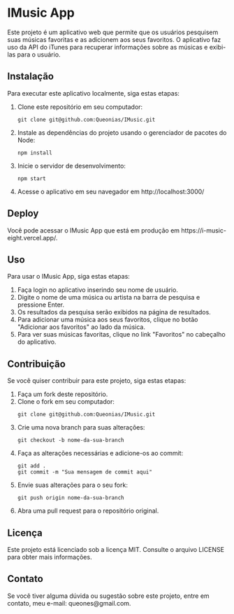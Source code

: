 <h1>IMusic App</h1>
<p>Este projeto é um aplicativo web que permite que os usuários pesquisem suas músicas favoritas e as adicionem aos seus favoritos. O aplicativo faz uso da API do iTunes para recuperar informações sobre as músicas e exibi-las para o usuário.</p>

<h2>Instalação</h2>
<p>Para executar este aplicativo localmente, siga estas etapas:</p>

<ol>
  <li>Clone este repositório em seu computador:</li>
  <pre><code>git clone git@github.com:Queonias/IMusic.git</code></pre>

  <li>Instale as dependências do projeto usando o gerenciador de pacotes do Node:</li>
  <pre><code>npm install</code></pre>

  <li>Inicie o servidor de desenvolvimento:</li>
  <pre><code>npm start</code></pre>

  <li>Acesse o aplicativo em seu navegador em http://localhost:3000/</li>
</ol>

<h2>Deploy</h2>
<p>Você pode acessar o IMusic App que está em produção em https://i-music-eight.vercel.app/.</p>

<h2>Uso</h2>
<p>Para usar o IMusic App, siga estas etapas:</p>

<ol>
  <li>Faça login no aplicativo inserindo seu nome de usuário.</li>

  <li>Digite o nome de uma música ou artista na barra de pesquisa e pressione Enter.</li>

  <li>Os resultados da pesquisa serão exibidos na página de resultados.</li>

  <li>Para adicionar uma música aos seus favoritos, clique no botão "Adicionar aos favoritos" ao lado da música.</li>

  <li>Para ver suas músicas favoritas, clique no link "Favoritos" no cabeçalho do aplicativo.</li>
</ol>

<h2>Contribuição</h2>
<p>Se você quiser contribuir para este projeto, siga estas etapas:</p>

<ol>
  <li>Faça um fork deste repositório.</li>

  <li>Clone o fork em seu computador:</li>
  <pre><code>git clone git@github.com:Queonias/IMusic.git</code></pre>

  <li>Crie uma nova branch para suas alterações:</li>
  <pre><code>git checkout -b nome-da-sua-branch</code></pre>

  <li>Faça as alterações necessárias e adicione-os ao commit:</li>
  <pre><code>git add .<br/>git commit -m "Sua mensagem de commit aqui"</code></pre>

  <li>Envie suas alterações para o seu fork:</li>
  <pre><code>git push origin nome-da-sua-branch</code></pre>

  <li>Abra uma pull request para o repositório original.</li>
</ol>

<h2>Licença</h2>
<p>Este projeto está licenciado sob a licença MIT. Consulte o arquivo LICENSE para obter mais informações.</p>

<h2>Contato</h2>
<p>Se você tiver alguma dúvida ou sugestão sobre este projeto, entre em contato, meu e-mail: queones@gmail.com.</p>
